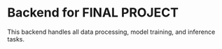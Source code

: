 # Backend for FINAL PROJECT
This backend handles all data processing, model training, and inference tasks.
